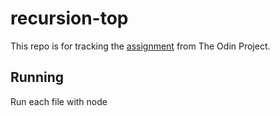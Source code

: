 # recursion-top

This repo is for tracking the [assignment](https://www.theodinproject.com/lessons/javascript-recursion)
from The Odin Project.

## Running

Run each file with node

